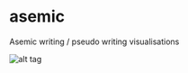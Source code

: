 # asemic
Asemic writing / pseudo writing visualisations

![alt tag](https://marcusvolz.github.io/asemic/plots/asemic-b3e22398349dfad6f6bd95edebd1546654c0704c.png)
